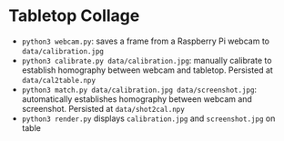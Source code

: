 # Tabletop Collage

- `python3 webcam.py`: saves a frame from a Raspberry Pi webcam to `data/calibration.jpg`
- `python3 calibrate.py data/calibration.jpg`: manually calibrate to establish
  homography between webcam and tabletop. Persisted at `data/cal2table.npy`
- `python3 match.py data/calibration.jpg data/screenshot.jpg`: automatically
  establishes homography between webcam and screenshot. Persisted at
  `data/shot2cal.npy`
- `python3 render.py` displays `calibration.jpg` and `screenshot.jpg` on table

